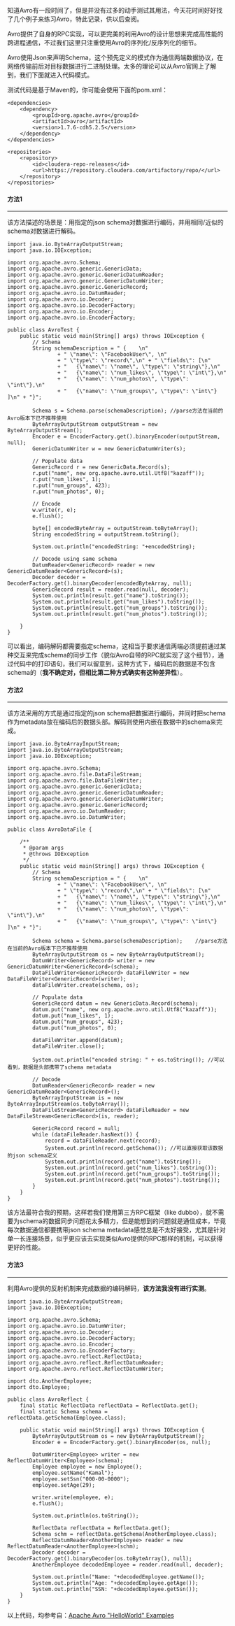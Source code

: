 知道Avro有一段时间了，但是并没有过多的动手测试其用法，今天花时间好好找了几个例子来练习Avro，特此记录，供以后查阅。

Avro提供了自身的RPC实现，可以更完美的利用Avro的设计思想来完成高性能的跨进程通信，不过我们这里只注重使用Avro的序列化/反序列化的细节。

Avro使用Json来声明Schema，这个预先定义的模式作为通信两端数据协议，在网络传输前后对目标数据进行二进制处理。太多的理论可以从Avro官网上了解到，我们下面就进入代码模式。

测试代码是基于Maven的，你可能会使用下面的pom.xml：

	<dependencies>
        <dependency>
            <groupId>org.apache.avro</groupId>
            <artifactId>avro</artifactId>
            <version>1.7.6-cdh5.2.5</version>
        </dependency>
    </dependencies>

	<repositories>
        <repository>
            <id>cloudera-repo-releases</id>
            <url>https://repository.cloudera.com/artifactory/repo/</url>
        </repository>
    </repositories>

#### 方法1
---
该方法描述的场景是：用指定的json schema对数据进行编码，并用相同/近似的schema对数据进行解码。
	
	import java.io.ByteArrayOutputStream;
	import java.io.IOException;
	
	import org.apache.avro.Schema;
	import org.apache.avro.generic.GenericData;
	import org.apache.avro.generic.GenericDatumReader;
	import org.apache.avro.generic.GenericDatumWriter;
	import org.apache.avro.generic.GenericRecord;
	import org.apache.avro.io.DatumReader;
	import org.apache.avro.io.Decoder;
	import org.apache.avro.io.DecoderFactory;
	import org.apache.avro.io.Encoder;
	import org.apache.avro.io.EncoderFactory;
	
	public class AvroTest {
	    public static void main(String[] args) throws IOException {
	        // Schema
	        String schemaDescription = " {    \n"
	                + " \"name\": \"FacebookUser\", \n"
	                + " \"type\": \"record\",\n" + " \"fields\": [\n"
	                + "   {\"name\": \"name\", \"type\": \"string\"},\n"
	                + "   {\"name\": \"num_likes\", \"type\": \"int\"},\n"
	                + "   {\"name\": \"num_photos\", \"type\": \"int\"},\n"
	                + "   {\"name\": \"num_groups\", \"type\": \"int\"} ]\n" + "}";
	
	        Schema s = Schema.parse(schemaDescription);	//parse方法在当前的Avro版本下已不推荐使用
	        ByteArrayOutputStream outputStream = new ByteArrayOutputStream();
	        Encoder e = EncoderFactory.get().binaryEncoder(outputStream, null);
	        GenericDatumWriter w = new GenericDatumWriter(s);
	
	        // Populate data
	        GenericRecord r = new GenericData.Record(s);
	        r.put("name", new org.apache.avro.util.Utf8("kazaff"));
	        r.put("num_likes", 1);
	        r.put("num_groups", 423);
	        r.put("num_photos", 0);
	
	        // Encode
	        w.write(r, e);
	        e.flush();
	       
	        byte[] encodedByteArray = outputStream.toByteArray();
	        String encodedString = outputStream.toString();
	       
	        System.out.println("encodedString: "+encodedString);
	       
	        // Decode using same schema
	        DatumReader<GenericRecord> reader = new GenericDatumReader<GenericRecord>(s);
	        Decoder decoder = DecoderFactory.get().binaryDecoder(encodedByteArray, null);
	        GenericRecord result = reader.read(null, decoder);
	        System.out.println(result.get("name").toString());
	        System.out.println(result.get("num_likes").toString());
	        System.out.println(result.get("num_groups").toString());
	        System.out.println(result.get("num_photos").toString());
	       
	    }
	}

可以看出，编码解码都需要指定schema，这相当于要求通信两端必须提前通过某种交互来完成schema的同步工作（貌似Avro自带的RPC就实现了这个细节），通过代码中的打印语句，我们可以留意到，这种方式下，编码后的数据是不包含schema的（**我不确定对，但相比第二种方式确实有这种差异性**）。


#### 方法2
---
该方法采用的方式是通过指定的json schema把数据进行编码，并同时把schema作为metadata放在编码后的数据头部。解码则使用内嵌在数据中的schema来完成。

	import java.io.ByteArrayInputStream;
	import java.io.ByteArrayOutputStream;
	import java.io.IOException;
	
	import org.apache.avro.Schema;
	import org.apache.avro.file.DataFileStream;
	import org.apache.avro.file.DataFileWriter;
	import org.apache.avro.generic.GenericData;
	import org.apache.avro.generic.GenericDatumReader;
	import org.apache.avro.generic.GenericDatumWriter;
	import org.apache.avro.generic.GenericRecord;
	import org.apache.avro.io.DatumReader;
	import org.apache.avro.io.DatumWriter;
	
	public class AvroDataFile {
	
	    /**
	     * @param args
	     * @throws IOException
	     */
	    public static void main(String[] args) throws IOException {
	        // Schema
	        String schemaDescription = " {    \n"
	                + " \"name\": \"FacebookUser\", \n"
	                + " \"type\": \"record\",\n" + " \"fields\": [\n"
	                + "   {\"name\": \"name\", \"type\": \"string\"},\n"
	                + "   {\"name\": \"num_likes\", \"type\": \"int\"},\n"
	                + "   {\"name\": \"num_photos\", \"type\": \"int\"},\n"
	                + "   {\"name\": \"num_groups\", \"type\": \"int\"} ]\n" + "}";
	
	        Schema schema = Schema.parse(schemaDescription);	//parse方法在当前的Avro版本下已不推荐使用
	        ByteArrayOutputStream os = new ByteArrayOutputStream();
	        DatumWriter<GenericRecord> writer = new GenericDatumWriter<GenericRecord>(schema);
	        DataFileWriter<GenericRecord> dataFileWriter = new DataFileWriter<GenericRecord>(writer);
	        dataFileWriter.create(schema, os);
	
	        // Populate data
	        GenericRecord datum = new GenericData.Record(schema);
	        datum.put("name", new org.apache.avro.util.Utf8("kazaff"));
	        datum.put("num_likes", 1);
	        datum.put("num_groups", 423);
	        datum.put("num_photos", 0);
	
	        dataFileWriter.append(datum);
	        dataFileWriter.close();
	
	        System.out.println("encoded string: " + os.toString());	//可以看到，数据是头部携带了schema metadata
	
	        // Decode
	        DatumReader<GenericRecord> reader = new GenericDatumReader<GenericRecord>();
	        ByteArrayInputStream is = new ByteArrayInputStream(os.toByteArray());
	        DataFileStream<GenericRecord> dataFileReader = new DataFileStream<GenericRecord>(is, reader);
	
	        GenericRecord record = null;
	        while (dataFileReader.hasNext()) {
	            record = dataFileReader.next(record);
				System.out.println(record.getSchema());	//可以直接获取该数据的json schema定义
	            System.out.println(record.get("name").toString());
	            System.out.println(record.get("num_likes").toString());
	            System.out.println(record.get("num_groups").toString());
	            System.out.println(record.get("num_photos").toString());
	        }
	    }
	}

该方法最符合我的预期，这样若我们使用第三方RPC框架（like dubbo），就不需要为schema的数据同步问题花太多精力，但是能想到的问题就是通信成本，毕竟每次数据通信都要携带json schema metadata感觉总是不太好接受，尤其是针对单一长连接场景，似乎更应该去实现类似Avro提供的RPC那样的机制，可以获得更好的性能。


#### 方法3
---
利用Avro提供的反射机制来完成数据的编码解码，**该方法我没有进行实测**。

	import java.io.ByteArrayOutputStream;
	import java.io.IOException;
	
	import org.apache.avro.Schema;
	import org.apache.avro.io.DatumWriter;
	import org.apache.avro.io.Decoder;
	import org.apache.avro.io.DecoderFactory;
	import org.apache.avro.io.Encoder;
	import org.apache.avro.io.EncoderFactory;
	import org.apache.avro.reflect.ReflectData;
	import org.apache.avro.reflect.ReflectDatumReader;
	import org.apache.avro.reflect.ReflectDatumWriter;
	
	import dto.AnotherEmployee;
	import dto.Employee;
	
	public class AvroReflect {
	    final static ReflectData reflectData = ReflectData.get();
	    final static Schema schema = reflectData.getSchema(Employee.class);
	
	    public static void main(String[] args) throws IOException {
	        ByteArrayOutputStream os = new ByteArrayOutputStream();
	        Encoder e = EncoderFactory.get().binaryEncoder(os, null);
	
	        DatumWriter<Employee> writer = new ReflectDatumWriter<Employee>(schema);
	        Employee employee = new Employee();
	        employee.setName("Kamal");
	        employee.setSsn("000-00-0000");
	        employee.setAge(29);
	
	        writer.write(employee, e);
	        e.flush();
	       
	        System.out.println(os.toString());
	       
	        ReflectData reflectData = ReflectData.get();
	        Schema schm = reflectData.getSchema(AnotherEmployee.class);
	        ReflectDatumReader<AnotherEmployee> reader = new ReflectDatumReader<AnotherEmployee>(schm);
	        Decoder decoder = DecoderFactory.get().binaryDecoder(os.toByteArray(), null);
	        AnotherEmployee decodedEmployee = reader.read(null, decoder);
	       
	        System.out.println("Name: "+decodedEmployee.getName());
	        System.out.println("Age: "+decodedEmployee.getAge());
	        System.out.println("SSN: "+decodedEmployee.getSsn());
	    }
	}


以上代码，均参考自：[Apache Avro "HelloWorld" Examples](http://bigdatazone.blogspot.com/2012/04/apache-avro-helloworld-examples.html)